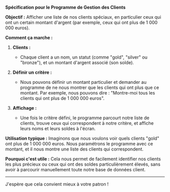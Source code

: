 

**Spécification pour le Programme de Gestion des Clients**

**Objectif :**
Afficher une liste de nos clients spéciaux, en particulier ceux qui ont un certain montant d'argent (par exemple, ceux qui ont plus de 1 000 000 euros).

**Comment ça marche :**

1. **Clients :**
   - Chaque client a un nom, un statut (comme "gold", "silver" ou "bronze"), et un montant d'argent associé (son solde).
  
2. **Définir un critère :**
   - Nous pouvons définir un montant particulier et demander au programme de ne nous montrer que les clients qui ont plus que ce montant. Par exemple, nous pouvons dire : "Montre-moi tous les clients qui ont plus de 1 000 000 euros".

3. **Affichage :**
   - Une fois le critère défini, le programme parcourt notre liste de clients, trouve ceux qui correspondent à notre critère, et affiche leurs noms et leurs soldes à l'écran.

**Utilisation typique :**
Imaginons que nous voulons voir quels clients "gold" ont plus de 1 000 000 euros. Nous paramétrons le programme avec ce montant, et il nous montre une liste des clients qui correspondent.

**Pourquoi c'est utile :**
Cela nous permet de facilement identifier nos clients les plus précieux ou ceux qui ont des soldes particulièrement élevés, sans avoir à parcourir manuellement toute notre base de données client.

---

J'espère que cela convient mieux à votre patron !
